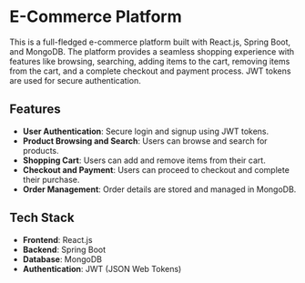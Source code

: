 # E-Commerce Platform

This is a full-fledged e-commerce platform built with React.js, Spring Boot, and MongoDB. The platform provides a seamless shopping experience with features like browsing, searching, adding items to the cart, removing items from the cart, and a complete checkout and payment process. JWT tokens are used for secure authentication.

## Features

- **User Authentication**: Secure login and signup using JWT tokens.
- **Product Browsing and Search**: Users can browse and search for products.
- **Shopping Cart**: Users can add and remove items from their cart.
- **Checkout and Payment**: Users can proceed to checkout and complete their purchase.
- **Order Management**: Order details are stored and managed in MongoDB.

## Tech Stack

- **Frontend**: React.js
- **Backend**: Spring Boot
- **Database**: MongoDB
- **Authentication**: JWT (JSON Web Tokens)

 
 
